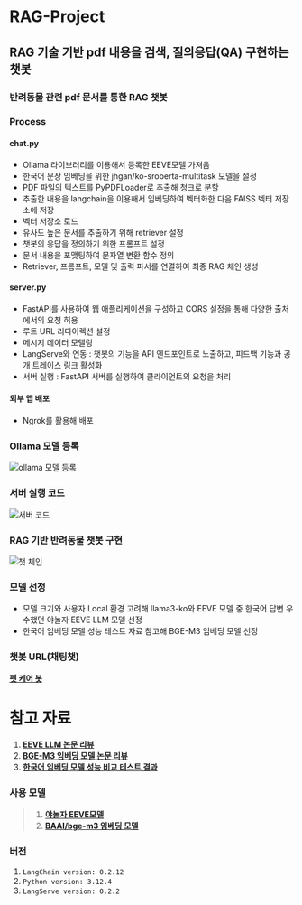 # RAG-Project
## RAG 기술 기반 pdf 내용을 검색, 질의응답(QA) 구현하는 챗봇
### 반려동물 관련 pdf 문서를 통한 RAG 챗봇

### Process
#### chat.py
- Ollama 라이브러리를 이용해서 등록한 EEVE모델 가져옴
- 한국어 문장 임베딩을 위한 jhgan/ko-sroberta-multitask 모델을 설정
- PDF 파일의 텍스트를 PyPDFLoader로 추출해 청크로 분할
- 추출한 내용을 langchain을 이용해서 임베딩하여 벡터화한 다음 FAISS 벡터 저장소에 저장
- 벡터 저장소 로드
- 유사도 높은 문서를 추출하기 위해 retriever 설정
- 챗봇의 응답을 정의하기 위한 프롬프트 설정
- 문서 내용을 포맷팅하여 문자열 변환 함수 정의
- Retriever, 프롬프트, 모델 및 출력 파서를 연결하여 최종 RAG 체인 생성

#### server.py
- FastAPI를 사용하여 웹 애플리케이션을 구성하고 CORS 설정을 통해 다양한 출처에서의 요청 허용
- 루트 URL 리다이렉션 설정
- 메시지 데이터 모델링
- LangServe와 연동 : 챗봇의 기능을 API 엔드포인트로 노출하고, 피드백 기능과 공개 트레이스 링크 활성화
- 서버 실행 : FastAPI 서버를 실행하여 클라이언트의 요청을 처리

#### 외부 앱 배포
- Ngrok를 활용해 배포

### Ollama 모델 등록
![ollama 모델 등록](https://github.com/user-attachments/assets/9a36450e-05e9-4243-8527-5efbdfc298eb)

### 서버 실행 코드
![서버 코드](https://github.com/user-attachments/assets/72d77932-712b-4b11-8ce9-e6b7d1fc33fa)


### RAG 기반 반려동물 챗봇 구현
![챗 체인](https://github.com/user-attachments/assets/437b8a8f-f9ba-4009-b28d-2f3726e82a6c)

### 모델 선정
- 모델 크기와 사용자 Local 환경 고려해 llama3-ko와 EEVE 모델 중 한국어 답변 우수했던 야놀자 EEVE LLM 모델 선정
- 한국어 임베딩 모델 성능 테스트 자료 참고해 BGE-M3 임베딩 모델 선정

### 챗봇 URL(채팅챗)
[**펫 케어 봇**](https://brave-martin-endlessly.ngrok-free.app/chat/playground/)

# 참고 자료
1. [**EEVE LLM 논문 리뷰**](https://fornewchallenge.tistory.com/entry/AI-%EB%85%BC%EB%AC%B8-%EC%98%AC%ED%95%B4%EC%9D%98-%ED%95%9C%EA%B5%AD%EC%96%B4-LLM%EC%97%90-%EC%84%A0%EC%A0%95%EB%90%9C-%EC%95%BC%EB%86%80%EC%9E%90-%EC%96%B8%EC%96%B4-%EB%AA%A8%EB%8D%B8-EEVE)
2. [**BGE-M3 임베딩 모델 논문 리뷰**](https://introduce-ai.tistory.com/entry/%EB%85%BC%EB%AC%B8-%EB%A6%AC%EB%B7%B0-BGE-M3-Embedding-Multi-Lingual-Multi-Functionality-Multi-Granularity-Text-Embeddings-Through-Self-Knowledge-Distillation)
2. [**한국어 임베딩 모델 성능 비교 테스트 결과**](https://steemit.com/kr-dev/@anpigon/20240604t162445271z)


### 사용 모델
> 1. [**야놀자 EEVE모델**](https://huggingface.co/heegyu/EEVE-Korean-Instruct-10.8B-v1.0-GGUF)
> 2. [**BAAI/bge-m3 임베딩 모델**](https://huggingface.co/BAAI/bge-m3)

### 버전
1. `LangChain version: 0.2.12`
2. `Python version: 3.12.4`
3. `LangServe version: 0.2.2`
